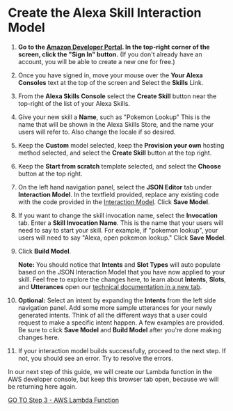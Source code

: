 # Create the Alexa Skill Interaction Model

1.  **Go to the [Amazon Developer Portal](http://developer.amazon.com/alexa).  In the top-right corner of the screen, click the "Sign In" button.**
(If you don't already have an account, you will be able to create a new one for free.)

2.  Once you have signed in, move your mouse over the **Your Alexa Consoles** text at the top of the screen and Select the **Skills** Link.

3.  From the **Alexa Skills Console** select the **Create Skill** button near the top-right of the list of your Alexa Skills.

4. Give your new skill a **Name**, such as "Pokemon Lookup" This is the name that will be shown in the Alexa Skills Store, and the name your users will refer to. Also change the locale if so desired.

5. Keep the **Custom** model selected, keep the **Provision your own** hosting method selected, and select the **Create Skill** button at the top right.

6. Keep the **Start from scratch** template selected, and select the **Choose** button at the top right.

7. On the left hand navigation panel, select the **JSON Editor** tab under **Interaction Model**. In the textfield provided, replace any existing code with the code provided in the [Interaction Model](../speechAssets/interactionModel.json).  Click **Save Model**.

8. If you want to change the skill invocation name, select the **Invocation** tab. Enter a **Skill Invocation Name**. This is the name that your users will need to say to start your skill. For example, if "pokemon lookup", your users will need to say "Alexa, open pokemon lookup."  Click **Save Model**.

9. Click **Build Model**.

	**Note:** You should notice that **Intents** and **Slot Types** will auto populate based on the JSON Interaction Model that you have now applied to your skill. Feel free to explore the changes here, to learn about **Intents**, **Slots**, and **Utterances** open our [technical documentation in a new tab](https://developer.amazon.com/docs/custom-skills/create-intents-utterances-and-slots.html).

10. **Optional:** Select an intent by expanding the **Intents** from the left side navigation panel. Add some more sample utterances for your newly generated intents. Think of all the different ways that a user could request to make a specific intent happen. A few examples are provided. Be sure to click **Save Model** and **Build Model** after you're done making changes here.

11. If your interaction model builds successfully, proceed to the next step. If not, you should see an error. Try to resolve the errors.

In our next step of this guide, we will create our Lambda function in the AWS developer console, but keep this browser tab open, because we will be returning here again.

[GO TO Step 3 - AWS Lambda Function](./lambda-function.md)